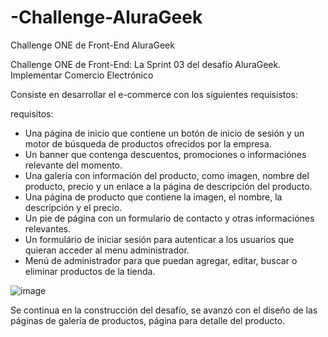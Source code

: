 # -Challenge-AluraGeek
Challenge ONE de Front-End AluraGeek

Challenge ONE de Front-End: La Sprint 03 del desafío AluraGeek. Implementar Comercio Electrónico

Consiste en desarrollar el e-commerce con los siguientes requisistos:

requisitos:
- Una página de inicio que contiene un botón de inicio de sesión y un motor de búsqueda de productos ofrecidos por la empresa.
- Un banner que contenga descuentos, promociones o informaciónes relevante del momento.
- Una galería con información del producto, como imagen, nombre del producto, precio y un enlace a la página de descripción del producto.
- Una página de producto que contiene la imagen, el nombre, la descripción y el precio.
- Un pie de página con un formulario de contacto y otras informaciónes relevantes.
- Un formulário de iniciar sesión para autenticar a los usuarios que quieran acceder al menu administrador.
- Menú de administrador para que puedan agregar, editar, buscar o eliminar productos de la tienda.

![image](https://user-images.githubusercontent.com/49761835/170903186-25b74cce-0a71-4f26-926b-dad50d46b09a.png)

Se continua en la construcción del desafío, se avanzó con el diseño de las páginas de galería de productos, página para detalle del producto.
